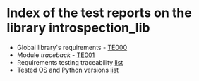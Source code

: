 # Index of the test reports on the library introspection_lib

* Global library's requirements - [TE000](./TE000_library_test_report.md)
* Module *traceback* - [TE001](./TE001_traceback_test_report.md)
* Requirements testing traceability [list](./traceability.md)
* Tested OS and Python versions [list](./tested_OS.md)
